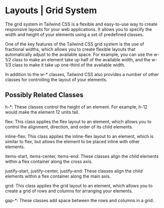 # Layouts | Grid System


The grid system in Tailwind CSS is a flexible and easy-to-use way to create responsive layouts for your web applications. It allows you to specify the width and height of your elements using a set of predefined classes.

One of the key features of the Tailwind CSS grid system is the use of fractional widths, which allows you to create flexible layouts that automatically adjust to the available space. For example, you can use the w-1/2 class to make an element take up half of the available width, and the w-1/3 class to make it take up one-third of the available width.

In addition to the w-* classes, Tailwind CSS also provides a number of other classes for controlling the layout of your elements.

## Possibly Related Classes
h-*: These classes control the height of an element. For example, h-12 would make the element 12 units tall.

flex: This class applies the flex layout to an element, which allows you to control the alignment, direction, and order of its child elements.

inline-flex: This class applies the inline-flex layout to an element, which is similar to flex, but allows the element to be placed inline with other elements.

items-start, items-center, items-end: These classes align the child elements within a flex container along the cross axis.

justify-start, justify-center, justify-end: These classes align the child elements within a flex container along the main axis.

grid: This class applies the grid layout to an element, which allows you to create a grid of rows and columns for arranging your elements.

gap-*: These classes add space between the rows and columns in a grid.


